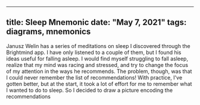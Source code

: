 
---
title: Sleep Mnemonic
date: "May 7, 2021"
tags: diagrams, mnemonics
---

Janusz Welin has a series of meditations on sleep I discovered through the Brightmind app. I have only listened to a couple of them, but I found his ideas useful for falling asleep. I would find myself struggling to fall asleep, realize that my mind was racing and stressed, and try to change the focus of my attention in the ways he recommends. The problem, though, was that I could never remember the list of recommendations! With practice, I've gotten better, but at the start, it took a lot of effort for me to remember what I wanted to do to sleep. So I decided to draw a picture encoding the recommendations
